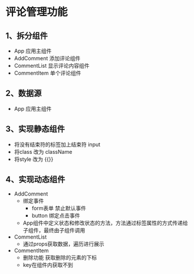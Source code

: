 # 评论管理功能
## 1、拆分组件
* App 应用主组件
* AddComment 添加评论组件
* CommentList 显示评论内容组件
* CommentItem 单个评论组件
## 2、数据源
* App 应用主组件
## 3、实现静态组件
* 将没有结束符的标签加上结束符 input
* 将class 改为 className
* 将style 改为 {{}}
## 4、实现动态组件
* AddComment
  * 绑定事件
    * form表单 禁止默认事件
    * button 绑定点击事件
  * App组件中定义状态和修改状态的方法，方法通过标签属性的方式传递给子组件，最终由子组件调用
* CommentList
  * 通过props获取数据，遍历进行展示
* CommentItem 
  * 删除功能 获取删除的元素的下标 
  * key在组件内获取不到